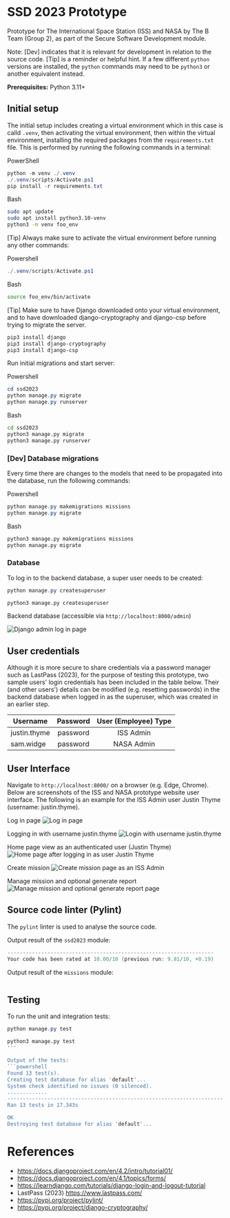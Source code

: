 # SSD 2023 Prototype
Prototype for The International Space Station (ISS) and NASA by The B Team (Group 2), as part of the Secure Software Development module.

Note: [Dev] indicates that it is relevant for development in relation to the source code. [Tip] is a reminder or helpful hint. If a few different `python` versions are installed, the `python` commands may need to be `python3` or another equivalent instead.

<b>Prerequisites:</b> Python 3.11+

## Initial setup

The initial setup includes creating a virtual environment which in this case is calld `.venv`, then activating the virtual environment, then within the virtual environment, installing the required packages from the `requirements.txt` file. This is performed by running the following commands in a terminal:

 PowerShell
```powershell
python -m venv ./.venv
./.venv/scripts/Activate.ps1
pip install -r requirements.txt
```
Bash
```bash
sudo apt update
sudo apt install python3.10-venv
python3 -m venv foo_env
```
[Tip] Always make sure to activate the virtual environment before running any other commands:

Powershell
```powershell
./.venv/scripts/Activate.ps1
```
Bash
```bash
source foo_env/bin/activate
```
[Tip] Make sure to have Django downloaded onto your virtual environment, and to have downloaded django-cryptography and django-csp before trying to migrate the server.
```bash
pip3 install django
pip3 install django-cryptography
pip3 install django-csp
```

Run initial migrations and start server:

Powershell
```powershell
cd ssd2023
python manage.py migrate
python manage.py runserver
```
Bash
```bash
cd ssd2023
python3 manage.py migrate
python3 manage.py runserver
```

### [Dev] Database migrations

Every time there are changes to the models that need to be propagated into the database, run the following commands:

Powershell
```powershell
python manage.py makemigrations missions
python manage.py migrate
```
Bash
```bash
python3 manage.py makemigrations missions
python manage.py migrate
```
### Database
To log in to the backend database, a super user needs to be created:

```powershell
python manage.py createsuperuser
```
```bash
python3 manage.py createsuperuser
```

Backend database (accessible via `http://localhost:8000/admin`)

![Django admin log in page](./screenshots/django-admin.png)


## User credentials
Although it is more secure to share credentials via a password manager such as LastPass (2023), for the purpose of testing this prototype, two sample users' login credentials has been included in the table below. Their (and other users') details can be modified (e.g. resetting passwords) in the backend database when logged in as the superuser, which was created in an earlier step. 

|    Username   |    Password   |  User (Employee) Type  |
|---------------|:-------------:|:----------------------:|
|  justin.thyme |    password   |       ISS Admin        |
|   sam.widge   |    password   |       NASA Admin       |


## User Interface
Navigate to `http://localhost:8000/` on a browser (e.g. Edge, Chrome). Below are screenshots of the ISS and NASA prototype website user interface. The following is an example for the ISS Admin user Justin Thyme (username: justin.thyme).

Log in page 
![Log in page](./screenshots/login.png)

Logging in with username justin.thyme
![Login with username justin.thyme](./screenshots/login-with-justin.png)

Home page view as an authenticated user (Justin Thyme) 
![Home page after logging in as user Justin Thyme](./screenshots/justin-user-view.png)

Create mission
![Create mission page as an ISS Admin](./screenshots/create-mission.png)

Manage mission and optional generate report
![Manage mission and optional generate report page](./screenshots/justin-user-manage-mission-optional-generate-report.png)

## Source code linter (Pylint)
The `pylint` linter is used to analyse the source code.

Output result of the `ssd2023` module:
```powershell
-------------------------------------------------------------------
Your code has been rated at 10.00/10 (previous run: 9.81/10, +0.19)
```

Output result of the `missions` module:
```powershell
```

## Testing
To run the unit and integration tests:

```powershell
python manage.py test
```
```bash
python3 manage.py test
'''

Output of the tests:
```powershell
Found 13 test(s).
Creating test database for alias 'default'...
System check identified no issues (0 silenced).
.............
----------------------------------------------------------------------
Ran 13 tests in 17.343s

OK
Destroying test database for alias 'default'...
```

# References
* https://docs.djangoproject.com/en/4.2/intro/tutorial01/
* https://docs.djangoproject.com/en/4.1/topics/forms/
* https://learndjango.com/tutorials/django-login-and-logout-tutorial
* LastPass (2023) https://www.lastpass.com/
* https://pypi.org/project/pylint/
* https://pypi.org/project/django-cryptography/
